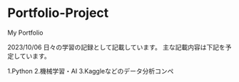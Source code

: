 # Portfolio-Project
My Portfolio

2023/10/06
日々の学習の記録として記載しています。
主な記載内容は下記を予定しています。

1.Python
2.機械学習・AI
3.Kaggleなどのデータ分析コンペ
